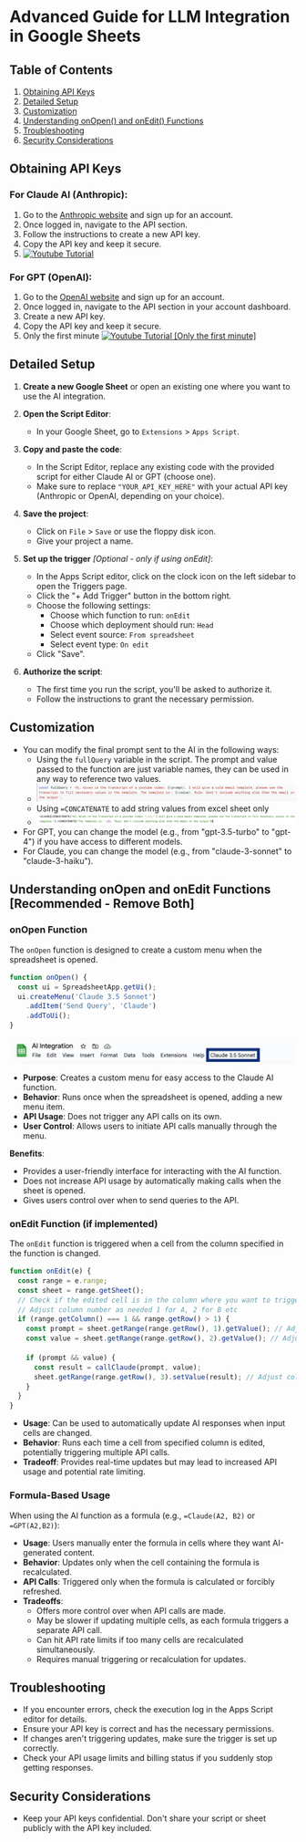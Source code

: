 # Advanced Guide for LLM Integration in Google Sheets

## Table of Contents

1. [Obtaining API Keys](#obtaining-api-keys)
2. [Detailed Setup](#detailed-setup)
3. [Customization](#customization)
4. [Understanding onOpen() and onEdit() Functions](#understanding-onopen-and-onedit-functions)
5. [Troubleshooting](#troubleshooting)
6. [Security Considerations](#security-considerations)

## Obtaining API Keys

### For Claude AI (Anthropic):
1. Go to the [Anthropic website](https://www.anthropic.com) and sign up for an account.
2. Once logged in, navigate to the API section.
3. Follow the instructions to create a new API key.
4. Copy the API key and keep it secure.
5. [![Youtube Tutorial](https://img.youtube.com/vi/4Tzs4qunYJY/0.jpg)](https://www.youtube.com/watch?v=4Tzs4qunYJY)

### For GPT (OpenAI):
1. Go to the [OpenAI website](https://openai.com) and sign up for an account.
2. Once logged in, navigate to the API section in your account dashboard.
3. Create a new API key.
4. Copy the API key and keep it secure.
5. Only the first minute [![Youtube Tutorial [Only the first minute]](https://img.youtube.com/vi/eRWZuijASuU/0.jpg)](https://www.youtube.com/watch?v=eRWZuijASuU)

## Detailed Setup

1. **Create a new Google Sheet** or open an existing one where you want to use the AI integration.

2. **Open the Script Editor**:
   - In your Google Sheet, go to `Extensions` > `Apps Script`.

3. **Copy and paste the code**:
   - In the Script Editor, replace any existing code with the provided script for either Claude AI or GPT (choose one).
   - Make sure to replace `"YOUR_API_KEY_HERE"` with your actual API key (Anthropic or OpenAI, depending on your choice).

4. **Save the project**:
   - Click on `File` > `Save` or use the floppy disk icon.
   - Give your project a name.

5. **Set up the trigger** *[Optional - only if using onEdit]*:
   - In the Apps Script editor, click on the clock icon on the left sidebar to open the Triggers page.
   - Click the "+ Add Trigger" button in the bottom right.
   - Choose the following settings:
     - Choose which function to run: `onEdit`
     - Choose which deployment should run: `Head`
     - Select event source: `From spreadsheet`
     - Select event type: `On edit`
   - Click "Save".

6. **Authorize the script**:
   - The first time you run the script, you'll be asked to authorize it.
   - Follow the instructions to grant the necessary permission.

## Customization

- You can modify the final prompt sent to the AI in the following ways: 
   - Using the `fullQuery` variable in the script. The prompt and value passed to the function are just variable names, they can be used in any way to reference two values.
   - ![Example fullQuery](https://github.com/utkarsh-umang/LLM-Extensions-sheets/blob/develop/img/customiseFinalPrompt.png)
   - Using `=CONCATENATE` to add string values from excel sheet only
   - ![Example sheetPrompt](https://github.com/utkarsh-umang/LLM-Extensions-sheets/blob/develop/img/finalPromptFromSheet.png)
- For GPT, you can change the model (e.g., from "gpt-3.5-turbo" to "gpt-4") if you have access to different models.
- For Claude, you can change the model (e.g., from "claude-3-sonnet" to "claude-3-haiku").

## Understanding onOpen and onEdit Functions [Recommended - Remove Both]

### onOpen Function
The `onOpen` function is designed to create a custom menu when the spreadsheet is opened.

```javascript
function onOpen() {
  const ui = SpreadsheetApp.getUi();
  ui.createMenu('Claude 3.5 Sonnet')
    .addItem('Send Query', 'Claude')
    .addToUi();
}
```
![Example onOpen](https://github.com/utkarsh-umang/LLM-Extensions-sheets/blob/develop/img/onOpen.png)

- **Purpose**: Creates a custom menu for easy access to the Claude AI function.
- **Behavior**: Runs once when the spreadsheet is opened, adding a new menu item.
- **API Usage**: Does not trigger any API calls on its own.
- **User Control**: Allows users to initiate API calls manually through the menu.

**Benefits**:
- Provides a user-friendly interface for interacting with the AI function.
- Does not increase API usage by automatically making calls when the sheet is opened.
- Gives users control over when to send queries to the API.

### onEdit Function (if implemented)
The `onEdit` function is triggered when a cell from the column specified in the function is changed.

```javascript
function onEdit(e) {
  const range = e.range;
  const sheet = range.getSheet();
  // Check if the edited cell is in the column where you want to trigger Claude
  // Adjust column number as needed 1 for A, 2 for B etc
  if (range.getColumn() === 1 && range.getRow() > 1) { 
    const prompt = sheet.getRange(range.getRow(), 1).getValue(); // Adjust column number for prompt
    const value = sheet.getRange(range.getRow(), 2).getValue(); // Adjust column number for value
    
    if (prompt && value) {
      const result = callClaude(prompt, value);
      sheet.getRange(range.getRow(), 3).setValue(result); // Adjust column number for result
    }
  }
}
```

- **Usage**: Can be used to automatically update AI responses when input cells are changed.
- **Behavior**: Runs each time a cell from specified column is edited, potentially triggering multiple API calls.
- **Tradeoff**: Provides real-time updates but may lead to increased API usage and potential rate limiting.

### Formula-Based Usage
When using the AI function as a formula (e.g., `=Claude(A2, B2)` or `=GPT(A2,B2)`):

- **Usage**: Users manually enter the formula in cells where they want AI-generated content.
- **Behavior**: Updates only when the cell containing the formula is recalculated.
- **API Calls**: Triggered only when the formula is calculated or forcibly refreshed.
- **Tradeoffs**: 
  - Offers more control over when API calls are made.
  - May be slower if updating multiple cells, as each formula triggers a separate API call.
  - Can hit API rate limits if too many cells are recalculated simultaneously.
  - Requires manual triggering or recalculation for updates.

## Troubleshooting

- If you encounter errors, check the execution log in the Apps Script editor for details.
- Ensure your API key is correct and has the necessary permissions.
- If changes aren't triggering updates, make sure the trigger is set up correctly.
- Check your API usage limits and billing status if you suddenly stop getting responses.

## Security Considerations

- Keep your API keys confidential. Don't share your script or sheet publicly with the API key included.